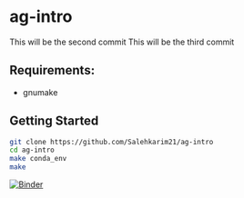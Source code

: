 # ag-intro

This will be the second commit
This will be the third commit

## Requirements:

- gnumake

## Getting Started
```bash
git clone https://github.com/Salehkarim21/ag-intro
cd ag-intro
make conda_env
make
```
[![Binder](https://mybinder.org/badge_logo.svg)](https://mybinder.org/v2/gh/Salehkarim21/6-1-2021-Repo/HEAD)